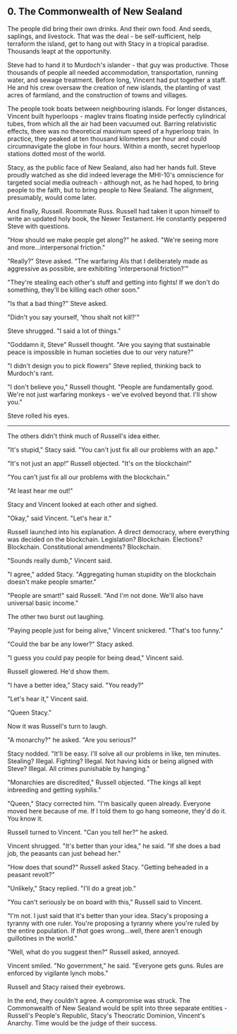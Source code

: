 ## 0. The Commonwealth of New Sealand

The people did bring their own drinks. And their own food. And seeds, saplings, and livestock. That was the deal - be self-sufficient, help terraform the island, get to hang out with Stacy in a tropical paradise. Thousands leapt at the opportunity.

Steve had to hand it to Murdoch's islander - that guy was productive. Those thousands of people all needed accommodation, transportation, running water, and sewage treatment. Before long, Vincent had put together a staff. He and his crew oversaw the creation of new islands, the planting of vast acres of farmland, and the construction of towns and villages.

The people took boats between neighbouring islands. For longer distances, Vincent built hyperloops - maglev trains floating inside perfectly cylindrical tubes, from which all the air had been vacuumed out. Barring relativistic effects, there was no theoretical maximum speed of a hyperloop train. In practice, they peaked at ten thousand kilometers per hour and could circumnavigate the globe in four hours. Within a month, secret hyperloop stations dotted most of the world.

Stacy, as the public face of New Sealand, also had her hands full. Steve proudly watched as she did indeed leverage the MHI-10's omniscience for targeted social media outreach - although not, as he had hoped, to bring people to the faith, but to bring people to New Sealand. The alignment, presumably, would come later.

And finally, Russell. Roommate Russ. Russell had taken it upon himself to write an updated holy book, the Newer Testament. He constantly peppered Steve with questions.

"How should we make people get along?" he asked. "We're seeing more and more...interpersonal friction."

"Really?" Steve asked. "The warfaring AIs that I deliberately made as aggressive as possible, are exhibiting 'interpersonal friction?'"

"They're stealing each other's stuff and getting into fights! If we don't do something, they'll be killing each other soon."

"Is that a bad thing?" Steve asked.

"Didn't you say yourself, 'thou shalt not kill?'"

Steve shrugged. "I said a lot of things."

"Goddamn it, Steve" Russell thought. "Are you saying that sustainable peace is impossible in human societies due to our very nature?"

"I didn't design you to pick flowers" Steve replied, thinking back to Murdoch's rant.

"I don't believe you," Russell thought. "People are fundamentally good. We're not just warfaring monkeys - we've evolved beyond that. I'll show you."

Steve rolled his eyes.

---

The others didn't think much of Russell's idea either.

"It's stupid," Stacy said. "You can't just fix all our problems with an app."

"It's not just an app!" Russell objected. "It's on the blockchain!"

"You can't just fix all our problems with the blockchain."

"At least hear me out!"

Stacy and Vincent looked at each other and sighed.

"Okay," said Vincent. "Let's hear it."

Russell launched into his explanation. A direct democracy, where everything was decided on the blockchain. Legislation? Blockchain. Elections? Blockchain. Constitutional amendments? Blockchain.

"Sounds really dumb," Vincent said.

"I agree," added Stacy. "Aggregating human stupidity on the blockchain doesn't make people smarter."

"People are smart!" said Russell. "And I'm not done. We'll also have universal basic income."

The other two burst out laughing.

"Paying people just for being alive," Vincent snickered. "That's too funny."

"Could the bar be any lower?" Stacy asked.

"I guess you could pay people for being dead," Vincent said.

Russell glowered. He'd show them.

"I have a better idea," Stacy said. "You ready?"

"Let's hear it," Vincent said.

"Queen Stacy."

Now it was Russell's turn to laugh. 

"A monarchy?" he asked. "Are you serious?"

Stacy nodded. "It'll be easy. I'll solve all our problems in like, ten minutes. Stealing? Illegal. Fighting? Illegal. Not having kids or being aligned with Steve? Illegal. All crimes punishable by hanging."

"Monarchies are discredited," Russell objected. "The kings all kept inbreeding and getting syphilis."

"Queen," Stacy corrected him. "I'm basically queen already. Everyone moved here because of me. If I told them to go hang someone, they'd do it. You know it.

Russell turned to Vincent. "Can you tell her?" he asked.

Vincent shrugged. "It's better than your idea," he said. "If she does a bad job, the peasants can just behead her."

"How does that sound?" Russell asked Stacy. "Getting beheaded in a peasant revolt?"

"Unlikely," Stacy replied. "I'll do a great job."

"You can't seriously be on board with this," Russell said to Vincent.

"I'm not. I just said that it's better than your idea. Stacy's proposing a tyranny with one ruler. You're proposing a tyranny where you're ruled by the entire population. If _that_ goes wrong...well, there aren't enough guillotines in the world."

"Well, what do you suggest then?" Russell asked, annoyed.

Vincent smiled. "No government," he said. "Everyone gets guns. Rules are enforced by vigilante lynch mobs."

Russell and Stacy raised their eyebrows.

In the end, they couldn't agree. A compromise was struck. The Commonwealth of New Sealand would be split into three separate entities - Russell's People's Republic, Stacy's Theocratic Dominion, Vincent's Anarchy. Time would be the judge of their success.
